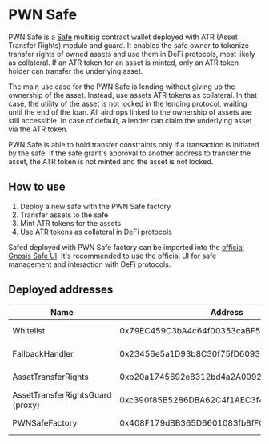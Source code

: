 # PWN Safe
PWN Safe is a [Safe](https://safe.global/) multisig contract wallet deployed with ATR (Asset Transfer Rights) module and guard. It enables the safe owner to tokenize transfer rights of owned assets and use them in DeFi protocols, most likely as collateral. If an ATR token for an asset is minted, only an ATR token holder can transfer the underlying asset. 

The main use case for the PWN Safe is lending without giving up the ownership of the asset. Instead, use assets ATR tokens as collateral. In that case, the utility of the asset is not locked in the lending protocol, waiting until the end of the loan. All airdrops linked to the ownership of assets are still accessible. In case of default, a lender can claim the underlying asset via the ATR token. 

PWN Safe is able to hold transfer constraints only if a transaction is initiated by the safe. If the safe grant's approval to another address to transfer the asset, the ATR token is not minted and the asset is not locked.

## How to use
1. Deploy a new safe with the PWN Safe factory
2. Transfer assets to the safe
3. Mint ATR tokens for the assets
4. Use ATR tokens as collateral in DeFi protocols

Safed deployed with PWN Safe factory can be imported into the [official Gnosis Safe UI](https://app.safe.global/). It's recommended to use the official UI for safe management and interaction with DeFi protocols.

## Deployed addresses
| Name | Address | Mainnets | Testnets |
| --- | --- | --- | --- |
| Whitelist | 0x79EC459C3bA4c64f00353caBF5fa179e059e2e1e | [Ethereum](https://etherscan.io/address/0x79EC459C3bA4c64f00353caBF5fa179e059e2e1e) [Polygon](https://polygonscan.com/address/0x79EC459C3bA4c64f00353caBF5fa179e059e2e1e) | [Goerli](https://goerli.etherscan.io/address/0x79EC459C3bA4c64f00353caBF5fa179e059e2e1e) [Mumbai](https://mumbai.polygonscan.com/address/0x79EC459C3bA4c64f00353caBF5fa179e059e2e1e)
| FallbackHandler | 0x23456e5a1D93b8C30f75fD60936DC21c0649480D | [Ethereum](https://etherscan.io/address/0x23456e5a1D93b8C30f75fD60936DC21c0649480D) [Polygon](https://polygonscan.com/address/0x23456e5a1D93b8C30f75fD60936DC21c0649480D) | [Goerli](https://goerli.etherscan.io/address/0x23456e5a1D93b8C30f75fD60936DC21c0649480D) [Mumbai](https://mumbai.polygonscan.com/address/0x23456e5a1D93b8C30f75fD60936DC21c0649480D)
| AssetTransferRights | 0xb20a1745692e8312bd4a2A0092b887526e547F9D | [Ethereum](https://etherscan.io/address/0xb20a1745692e8312bd4a2A0092b887526e547F9D) [Polygon](https://polygonscan.com/address/0xb20a1745692e8312bd4a2A0092b887526e547F9D) | [Goerli](https://goerli.etherscan.io/address/0xb20a1745692e8312bd4a2A0092b887526e547F9D) [Mumbai](https://mumbai.polygonscan.com/address/0xb20a1745692e8312bd4a2A0092b887526e547F9D)
| AssetTransferRightsGuard (proxy) | 0xc390f85B5286DBA62C4f1AEC3f451b4267d594DA | [Ethereum](https://etherscan.io/address/0xc390f85B5286DBA62C4f1AEC3f451b4267d594DA) [Polygon](https://polygonscan.com/address/0xc390f85B5286DBA62C4f1AEC3f451b4267d594DA) | [Goerli](https://goerli.etherscan.io/address/0xc390f85B5286DBA62C4f1AEC3f451b4267d594DA) [Mumbai](https://mumbai.polygonscan.com/address/0xc390f85B5286DBA62C4f1AEC3f451b4267d594DA)
| PWNSafeFactory | 0x408F179dBB365D6601083fb8fF01ff0E1C66AE28 | [Ethereum](https://etherscan.io/address/0x408F179dBB365D6601083fb8fF01ff0E1C66AE28) [Polygon](https://polygonscan.com/address/0x408F179dBB365D6601083fb8fF01ff0E1C66AE28) | [Goerli](https://goerli.etherscan.io/address/0x408F179dBB365D6601083fb8fF01ff0E1C66AE28) [Mumbai](https://mumbai.polygonscan.com/address/0x408F179dBB365D6601083fb8fF01ff0E1C66AE28)
